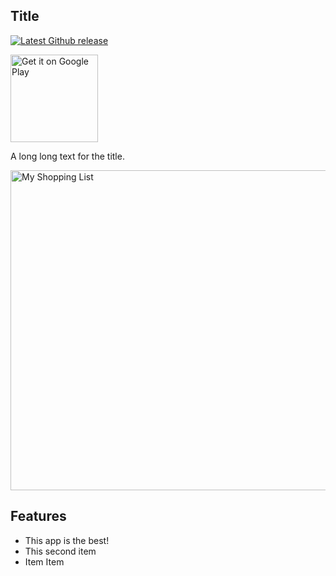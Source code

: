 ## Title

[![Latest Github release](https://img.shields.io/github/v/release/je2rymouse/MyNotes?style=plastic)](https://github.com/je2rymouse/MyNotes/releases/latest)

<p><a href="https://github.com">
    <img alt="Get it on Google Play" title="Google Play" src="https://i.ibb.co/BnzV9tJ/get-it-on-google-play.png" width="140">
</a></p>

A long long text for the title.

<img alt="My Shopping List" title="My Shopping List" src="https://i.ibb.co/GPsznKc/en-github.png" width="512">

## Features

- This app is the best!
- This second item
- Item Item
